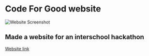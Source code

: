 # Code For Good website

![Website Screenshot](https://i.imgur.com/sbTLYVm.png)

## Made a website for an interschool hackathon

[Website link](https://codeforgood.in)
